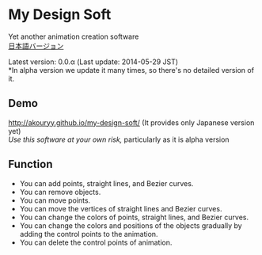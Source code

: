 # My Design Soft

Yet another animation creation software  
[日本語バージョン](README-ja.md)

Latest version: 0.0.α (Last update: 2014-05-29 JST)  
\*In alpha version we update it many times, so there's no detailed version of it.  

## Demo
<http://akouryy.github.io/my-design-soft/> (It provides only Japanese version yet)  
*Use this software at your own risk,* particularly as it is alpha version  

## Function
* You can add points, straight lines, and Bezier curves.
* You can remove objects.
* You can move points.
* You can move the vertices of straight lines and Bezier curves.
* You can change the colors of points, straight lines, and Bezier curves.
* You can change the colors and positions of the objects gradually by adding the control points to the animation.
* You can delete the control points of animation.
